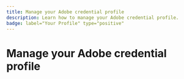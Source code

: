 ```yaml
---
title: Manage your Adobe credential profile
description: Learn how to manage your Adobe credential profile.
badge: label="Your Profile" type="positive"
---
```


# Manage your Adobe credential profile

